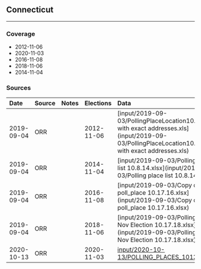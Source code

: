 ## Connecticut

-------------



### Coverage
- 2012-11-06
- 2020-11-03
- 2016-11-08
- 2018-11-06
- 2014-11-04


### Sources

| Date | Source | Notes | Elections | Data |
| :---|:----|:---|:---|:---|
| 2019-09-04 | ORR |  | 2012-11-06 | [input/2019-09-03/PollingPlaceLocation10.16.12 with exact addresses.xls](input/2019-09-03/PollingPlaceLocation10.16.12 with exact addresses.xls) |
| 2019-09-04 | ORR |  | 2014-11-04 | [input/2019-09-03/Polling place list 10.8.14.xlsx](input/2019-09-03/Polling place list 10.8.14.xlsx) |
| 2019-09-04 | ORR |  | 2016-11-08 | [input/2019-09-03/Copy of poll_place 10.17.16.xlsx](input/2019-09-03/Copy of poll_place 10.17.16.xlsx) |
| 2019-09-04 | ORR |  | 2018-11-06 | [input/2019-09-03/Polling Places Nov Election 10.17.18.xlsx](input/2019-09-03/Polling Places Nov Election 10.17.18.xlsx) |
| 2020-10-13 | ORR |  | 2020-11-03 | [input/2020-10-13/POLLING_PLACES_101320.xlsx](input/2020-10-13/POLLING_PLACES_101320.xlsx) |
